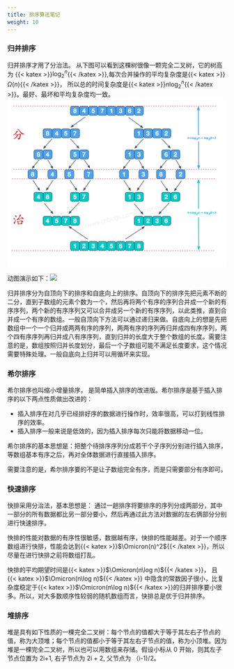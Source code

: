 ```yaml
---
title: 排序算法笔记
weight: 10
---
```



### 归并排序

归并排序才用了分治法。 从下图可以看到这棵树很像一颗完全二叉树，它的树高为 {{< katex >}}$\log_2^n${{< /katex >}},每次合并操作的平均复杂度是{{< katex >}}$\Omega(n)${{< /katex >}}， 所以总的时间复杂度是{{< katex >}}$n\log_2^n${{< /katex >}}。最好、最坏和平均复杂度均一致。
![](mergesort.png)

动图演示如下：![](https://interview.lightsinger.top/images/basic/msort/mergesort.gif)

 归并排序分为自顶向下的排序和自底向上的排序。自顶向下的排序先把元素不断的二分，直到子数组的元素个数为一个，然后再将两个有序的序列合并成一个新的有序序列，两个新的有序序列又可以合并成另一个新的有序序列，以此类推，直到合并成一个有序的数组。一般自顶向下方法可以通过递归来做。自底向上的想是先把数组中一个一个归并成两两有序的序列，两两有序的序列再归并成四有序序列，两个四有序序列再归并成八有序序列，直到归并的长度大于整个数组的长度。需要注意的是，数组按照归并长度划分，最后一个子数组可能不满足长度要求，这个情况需要特殊处理。一般自底向上归并可以用循环来实现。

### 希尔排序

希尔排序也叫缩小增量排序， 是简单插入排序的改进版。希尔排序是基于插入排序的以下两点性质做出改进的：
- 插入排序在对几乎已经排好序的数据进行操作时，效率很高，可以打到线性排序的效率。
- 插入排序一般来说是低效的，因为插入排序每次只能将数据移动一位。

希尔排序的基本思想是：把整个待排序序列分成若干个子序列分别进行插入排序，等数组基本有序之后，再对全体数据进行直接插入排序。

需要注意的是，希尔排序要的不是让子数组完全有序，而是只需要部分有序即可。


### 快速排序

快排采用分治法，基本思想是： 通过一趟排序将要排序的序列分成两部分，其中一部分的所有数据都比另一部分要小，然后再通过此方法对数据的左右俩部分分别进行快速排序。

快排的性能对数据的有序性很敏感，数据越有序，快排的性能越差。对于一个顺序数组进行快排，性能会达到{{< katex >}}$\Omicron(n)^2${{< /katex >}}，所以尽量在进行快排之前将数组打乱。

快排的平均期望时间是{{< katex >}}$\Omicron(n\log n)${{< /katex >}}， 且{{< katex >}}$\Omicron(n\log n)${{< /katex >}} 中隐含的常数因子很小，比复杂度稳定于{{< katex >}}$\Omicron(n\log n)${{< /katex >}}的归并排序要小很多。所以，对大多数顺序性较弱的随机数组而言，快排总是优于归并排序。


### 堆排序

堆是具有如下性质的一棵完全二叉树：每个节点的值都大于等于其左右子节点的值，称为大顶堆；每个节点的值都小于等于其左右子节点的值，称为小顶堆。因为堆是一棵完全二叉树，所以也可以用数组来存储。假设小标从 0 开始，则其左子节点位置为 2i+1, 右子节点为 2i + 2, 父节点为 （i-1)/2。



